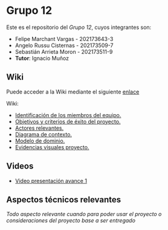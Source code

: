 # Grupo 12

Este es el repositorio del *Grupo 12*, cuyos integrantes son:

* Felipe Marchant Vargas - 202173643-3
* Angelo Russu Cisternas - 202173509-7
* Sebastián Arrieta Moron - 202173511-9
* **Tutor**: Ignacio Muñoz

## Wiki

Puede acceder a la Wiki mediante el siguiente [enlace](https://gitlab.inf.utfsm.cl/felipe.marchant/proyecto-inf236-grupo-12/-/wikis/home) 
 
Wiki: 
- [Identificación de los miembros del equipo.](https://gitlab.inf.utfsm.cl/felipe.marchant/proyecto-inf236-grupo-12/-/wikis/Identificaci%C3%B3n-de-los-miembros-del-equipo)
- [Objetivos y criterios de éxito del proyecto.](https://gitlab.inf.utfsm.cl/felipe.marchant/proyecto-inf236-grupo-12/-/wikis/Objetivos-y-criterios-de-%C3%A9xito-del-proyecto)
- [Actores relevantes.](https://gitlab.inf.utfsm.cl/felipe.marchant/proyecto-inf236-grupo-12/-/wikis/Actores-Relevantes)
- [Diagrama de contexto.](https://gitlab.inf.utfsm.cl/felipe.marchant/proyecto-inf236-grupo-12/-/wikis/Diagrama-de-contexto)
- [Modelo de dominio.](https://gitlab.inf.utfsm.cl/felipe.marchant/proyecto-inf236-grupo-12/-/wikis/Modelo-de-dominio)
- [Evidencias visuales proyecto.](https://gitlab.inf.utfsm.cl/felipe.marchant/proyecto-inf236-grupo-12/-/wikis/Evidencias-visuales-proyecto)

## Videos

* [Video presentación avance 1](https://youtu.be/CnrHKVUSTLQ)

## Aspectos técnicos relevantes

_Todo aspecto relevante cuando para poder usar el proyecto o consideraciones del proyecto base a ser entregado_
